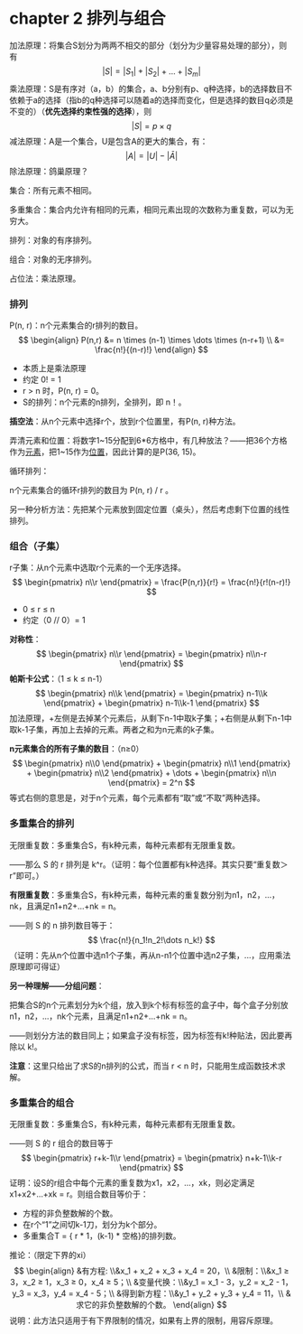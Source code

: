 # chapter 2 排列与组合

加法原理：将集合S划分为两两不相交的部分（划分为少量容易处理的部分），则有
$$
|S|=|S_1|+|S_2|+ \dots +|S_m|
$$
乘法原理：S是有序对（a，b）的集合，a、b分别有p、q种选择，b的选择数目不依赖于a的选择（指b的q种选择可以随着a的选择而变化，但是选择的数目q必须是不变的）（**优先选择约束性强的选择**），则
$$
|S|=p\times q
$$
减法原理：A是一个集合，U是包含A的更大的集合，有：
$$
|A|=|U|-|\bar{A}|
$$
除法原理：鸽巢原理？



集合：所有元素不相同。

多重集合：集合内允许有相同的元素，相同元素出现的次数称为重复数，可以为无穷大。

排列：对象的有序排列。

组合：对象的无序排列。

占位法：乘法原理。



### 排列

P(n, r)：n个元素集合的r排列的数目。
$$
\begin{align}
P(n,r) &= n \times (n-1) \times \dots \times (n-r+1) \\
&= \frac{n!}{(n-r)!}
\end{align}
$$

- 本质上是乘法原理
- 约定 0! = 1
- r > n 时，P(n, r) = 0。
- S的排列：n个元素的n排列，全排列，即 n！。

**插空法**：从n个元素中选择r个，放到r个位置里，有P(n, r)种方法。

弄清元素和位置：将数字1~15分配到6*6方格中，有几种放法？——把36个方格作为<u>元素</u>，把1~15作为<u>位置</u>，因此计算的是P(36, 15)。

循环排列：

n个元素集合的循环r排列的数目为 P(n, r) / r 。

另一种分析方法：先把某个元素放到固定位置（桌头），然后考虑剩下位置的线性排列。



### 组合（子集）

r子集：从n个元素中选取r个元素的一个无序选择。
$$
\begin{pmatrix} n\\r \end{pmatrix} 
= \frac{P(n,r)}{r!}
= \frac{n!}{r!(n-r)!}
$$

- 0 ≤ r ≤ n
- 约定（0 // 0）= 1

**对称性**：
$$
\begin{pmatrix} n\\r \end{pmatrix}  = \begin{pmatrix} n\\n-r \end{pmatrix}
$$
**帕斯卡公式**：（1 ≤ k ≤ n-1）
$$
\begin{pmatrix} n\\k \end{pmatrix}  = \begin{pmatrix} n-1\\k \end{pmatrix} + \begin{pmatrix} n-1\\k-1 \end{pmatrix}
$$
加法原理，+左侧是去掉某个元素后，从剩下n-1中取k子集；+右侧是从剩下n-1中取k-1子集，再加上去掉的元素。两者之和为n元素的k子集。

**n元素集合的所有子集的数目**：（n≥0）
$$
\begin{pmatrix} n\\0 \end{pmatrix} + \begin{pmatrix} n\\1 \end{pmatrix} + \begin{pmatrix} n\\2 \end{pmatrix} + \dots + \begin{pmatrix} n\\n \end{pmatrix} = 2^n
$$
等式右侧的意思是，对于n个元素，每个元素都有“取”或“不取”两种选择。



### 多重集合的排列

无限重复数：多重集合S，有k种元素，每种元素都有无限重复数。

——那么 S 的 r 排列是 k^r。（证明：每个位置都有k种选择。其实只要“重复数＞r”即可。）

**有限重复数**：多重集合S，有k种元素，每种元素的重复数分别为n1，n2，...，nk，且满足n1+n2+...+nk = n。

——则 S 的 n 排列数目等于：
$$
\frac{n!}{n_1!n_2!\dots n_k!}
$$
（证明：先从n个位置中选n1个子集，再从n-n1个位置中选n2子集，...，应用乘法原理即可得证）

**另一种理解——分组问题**：

把集合S的n个元素划分为k个组，放入到k个标有标签的盒子中，每个盒子分别放n1，n2，...，nk个元素，且满足n1+n2+...+nk = n。

——则划分方法的数目同上；如果盒子没有标签，因为标签有k!种贴法，因此要再除以 k!。

**注意**：这里只给出了求S的n排列的公式，而当 r < n 时，只能用生成函数技术求解。



### 多重集合的组合

无限重复数：多重集合S，有k种元素，每种元素都有无限重复数。

——则 S 的 r 组合的数目等于
$$
\begin{pmatrix} r+k-1\\r \end{pmatrix}  = \begin{pmatrix} n+k-1\\k-r \end{pmatrix}
$$
证明：设S的r组合中每个元素的重复数为x1，x2，...，xk，则必定满足 x1+x2+...+xk = r。则组合数目等价于：

- 方程的非负整数解的个数。
- 在r个“1”之间切k-1刀，划分为k个部分。
- 多重集合T = { r * 1，(k-1) * 空格}的排列数。

推论：（限定下界的xi）
$$
\begin{align}
&有方程: \\&x_1 + x_2 + x_3 + x_4 = 20，\\
&限制：\\&x_1 ≥ 3，x_2 ≥ 1，x_3 ≥ 0，x_4 ≥ 5；\\
&变量代换：\\&y_1 = x_1 - 3，y_2 = x_2 - 1，y_3 = x_3，y_4 = x_4 - 5；\\
&得到新方程：\\&y_1 + y_2 + y_3 + y_4 = 11，\\
&求它的非负整数解的个数。
\end{align}
$$
说明：此方法只适用于有下界限制的情况，如果有上界的限制，用容斥原理。

